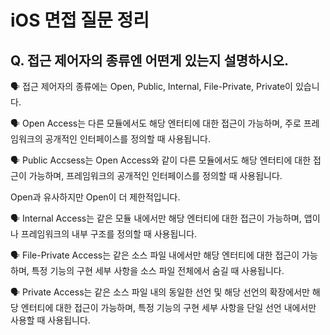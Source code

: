 # iOS 면접 질문 정리

## Q. 접근 제어자의 종류엔 어떤게 있는지 설명하시오.

🗣️ 접근 제어자의 종류에는 Open, Public, Internal, File-Private, Private이 있습니다.

🗣️ Open Access는 다른 모듈에서도 해당 엔터티에 대한 접근이 가능하며, 주로 프레임워크의 공개적인 인터페이스를 정의할 때 사용됩니다.

🗣️ Public Accsess는 Open Access와 같이 다른 모듈에서도 해당 엔터티에 대한 접근이 가능하며, 프레임워크의 공개적인 인터페이스를 정의할 때 사용됩니다.

Open과 유사하지만 Open이 더 제한적입니다.

🗣️ Internal Access는 같은 모듈 내에서만 해당 엔터티에 대한 접근이 가능하며, 앱이나 프레임워크의 내부 구조를 정의할 때 사용됩니다.

🗣️ File-Private Access는 같은 소스 파일 내에서만 해당 엔터티에 대한 접근이 가능하며, 특정 기능의 구현 세부 사항을 소스 파일 전체에서 숨길 때 사용됩니다.

🗣️ Private Access는 같은 소스 파일 내의 동일한 선언 및 해당 선언의 확장에서만 해당 엔터티에 대한 접근이 가능하며, 특정 기능의 구현 세부 사항을 단일 선언 내에서만 사용할 때 사용됩니다.
